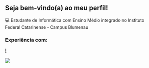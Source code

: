 ## Seja bem-vindo(a) ao meu perfil!
💻 Estudante de Informática com Ensino Médio integrado no Instituto Federal Catarinense - Campus Blumenau
<br>
### Experiência com:
[!](https://skillicons.dev/icons?i=html,css,js,py,mysql)
<br>
<br>
![](https://github-readme-stats.vercel.app/api/top-langs/?username=juamaraaal&layout=compact&theme=tokyonight&hide_border=true)
